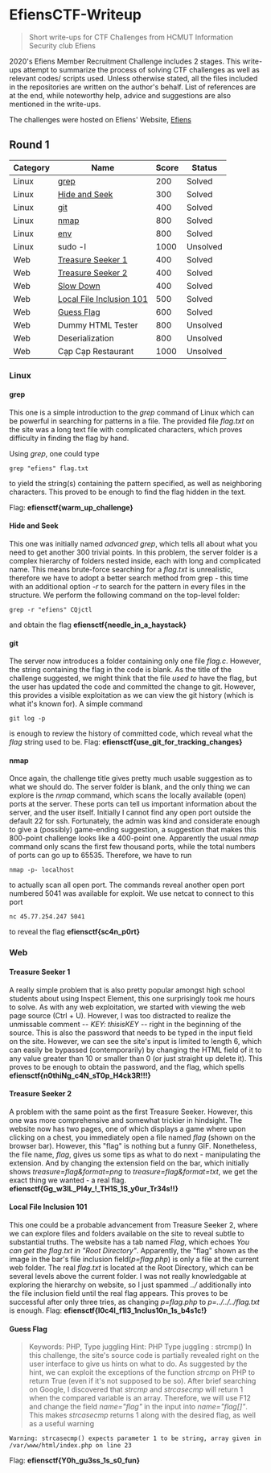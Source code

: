 # EfiensCTF-Writeup
> Short write-ups for CTF Challenges from HCMUT Information Security club Efiens

2020's Efiens Member Recruitment Challenge includes 2 stages. This write-ups attempt to summarize the process of solving CTF challenges as well as relevant codes/ scripts used. Unless otherwise stated, all the files included in the repositories are written on the author's behalf. List of references are at the end, while noteworthy help, advice and suggestions are also mentioned in the write-ups. 

The challenges were hosted on Efiens' Website, [Efiens](https://ctf.efiens.com/challenges)

## Round 1
| **Category**      | **Name**                  | **Score**                                                                                                    | **Status**                                                
|--------------|------------------------------|-----------|-----------|     
| Linux | [grep](#grep) | 200 | Solved
| Linux | [Hide and Seek](#hide-and-seek) | 300 | Solved
| Linux | [git](#git) | 400 | Solved
| Linux | [nmap](#nmap) | 800 | Solved
| Linux | [env](#env) | 800 | Solved
| Linux | sudo -l | 1000 | Unsolved
| Web | [Treasure Seeker 1](#treasure-seeker-1) | 400 | Solved
| Web | [Treasure Seeker 2](#treasure-seeker-2) | 400 | Solved
| Web | [Slow Down](#slow-down) | 400 | Solved
| Web | [Local File Inclusion 101](#local-file-inclusion-101) | 500 | Solved
| Web | [Guess Flag](#guess-flag) | 600 | Solved
| Web | Dummy HTML Tester | 800 | Unsolved
| Web | Deserialization | 800 | Unsolved
| Web | Cạp Cạp Restaurant | 1000 | Unsolved

### Linux

#### grep
This one is a simple introduction to the *grep* command of Linux which can be powerful in searching for patterns in a file. The provided file *flag.txt* on the site was a long text file with complicated characters, which proves difficulty in finding the flag by hand. 

Using *grep*, one could type
```
grep "efiens" flag.txt
```
to yield the string(s) containing the pattern specified, as well as neighboring characters. This proved to be enough to find the flag hidden in the text.

Flag: **efiensctf{warm_up_challenge}**

#### Hide and Seek
This one was initially named *advanced grep*, which tells all about what you need to get another 300 trivial points. In this problem, the server folder is a complex hierarchy of folders nested inside, each with long and complicated name. This means brute-force searching for a *flag.txt* is unrealistic, therefore we have to adopt a better search method from grep - this time with an additional option *-r* to search for the pattern in every files in the structure. We perform the following command on the top-level folder:
```
grep -r "efiens" CQjctl
```
and obtain the flag **efiensctf{needle_in_a_haystack}**

#### git
The server now introduces a folder containing only one file *flag.c*. However, the string containing the flag in the code is blank. As the title of the challenge suggested, we might think that the file *used to* have the flag, but the user has updated the code and committed the change to git. However, this provides a visible exploitation as we can view the git history (which is what it's known for). A simple command
```
git log -p
```
is enough to review the history of committed code, which reveal what the *flag* string used to be.
Flag: **efiensctf{use_git_for_tracking_changes}**

#### nmap
Once again, the challenge title gives pretty much usable suggestion as to what we should do. The server folder is blank, and the only thing we can explore is the *nmap* command, which scans the locally available (open) ports at the server. These ports can tell us important information about the server, and the user itself. Initially I cannot find any open port outside the default 22 for ssh. Fortunately, the admin was kind and considerate enough to give a (possibly) game-ending suggestion, a suggestion that makes this 800-point challenge looks like a 400-point one. Apparently the usual *nmap* command only scans the first few thousand ports, while the total numbers of ports can go up to 65535. Therefore, we have to run
```
nmap -p- localhost
```
to actually scan all open port. The commands reveal another open port numbered 5041 was available for exploit. We use netcat to connect to this port
```
nc 45.77.254.247 5041
```
to reveal the flag **efiensctf{sc4n_p0rt}**


### Web

#### Treasure Seeker 1
A really simple problem that is also pretty popular amongst high school students about using Inspect Element, this one surprisingly took me hours to solve. As with any web exploitation, we started with viewing the web page source (Ctrl + U). However, I was too distracted to realize the unmissable comment *-- KEY: thisisKEY --* right in the beginning of the source. This is also the password that needs to be typed in the input field on the site. However, we can see the site's input is limited to length 6, which can easily be bypassed (contemporarily) by changing the HTML field of it to any value greater than 10 or smaller than 0 (or just straight up delete it). This proves to be enough to obtain the password, and the flag, which spells **efiensctf{n0thiNg_c4N_sT0p_H4ck3R!!!}**

#### Treasure Seeker 2
A problem with the same point as the first Treasure Seeker. However, this one was more comprehensive and somewhat trickier in hindsight. The website now has two pages, one of which displays a game where upon clicking on a chest, you immediately open a file named *flag* (shown on the browser bar). However, this "flag" is nothing but a funny GIF. Nonetheless, the file name, *flag*, gives us some tips as what to do next - manipulating the extension. And by changing the extension field on the bar, which initially shows *treasure=flag&format=png* to *treasure=flag&format=txt*, we get the exact thing we wanted - a real flag. **efiensctf{Gg_w3lL_Pl4y_!_TH1S_1S_y0ur_Tr34s!!}**

#### Local File Inclusion 101
This one could be a probable advancement from Treasure Seeker 2, where we can explore files and folders available on the site to reveal subtle to substantial truths. The website has a tab named *Flag*, which echoes *You can get the flag.txt in "Root Directory"*. Apparently, the "flag" shown as the image in the bar's file inclusion field(*p=flag.php*) is only a file at the current web folder. The real *flag.txt* is located at the Root Directory, which can be several levels above the current folder. I was not really knowledgable at exploring the hierarchy on website, so I just spammed *../* additionally into the file inclusion field until the real flag appears. This proves to be successful after only three tries, as changing *p=flag.php* to *p=../../../flag.txt* is enough. 
Flag: **efiensctf{l0c4l_f1l3_1nclus10n_1s_b4s1c!}**

#### Guess Flag
> Keywords: PHP, Type juggling
> Hint: PHP Type juggling : strcmp()
In this challenge, the site's source code is partially revealed right on the user interface to give us hints on what to do. As suggested by the hint, we can exploit the exceptions of the function *strcmp* on PHP to return True (even if it's not supposed to be so). After brief searching on Google, I discovered that *strcmp* and *strcasecmp* will return 1 when the compared variable is an array. Therefore, we will use F12 and change the field *name="flag"* in the input into *name="flag[]"*. This makes *strcasecmp* returns 1 along with the desired flag, as well as a useful warning
```
Warning: strcasecmp() expects parameter 1 to be string, array given in /var/www/html/index.php on line 23
```
Flag: **efiensctf{Y0h_gu3ss_1s_s0_fun}**
